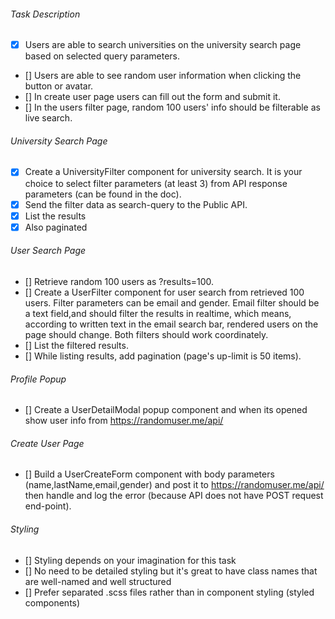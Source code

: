 ###### Task Description

- [x] Users are able to search universities on the university search page based on selected query parameters.
- [] Users are able to see random user information when clicking the button or avatar.
- [] In create user page users can fill out the form and submit it.
- [] In the users filter page, random 100 users' info should be filterable as live search.

###### University Search Page

- [x] Create a UniversityFilter component for university search. It is your choice to select filter parameters (at least 3) from API response parameters (can be found in the doc).
- [x] Send the filter data as search-query to the Public API.
- [x] List the results
- [x] Also paginated

###### User Search Page

- [] Retrieve random 100 users as ?results=100.
- [] Create a UserFilter component for user search from retrieved 100 users. Filter parameters can be email and gender. Email filter should be a text field,and
  should filter the results in realtime, which means, according to written text in the email search bar, rendered users on the page should change. Both filters should work
  coordinately.
- [] List the filtered results.
- [] While listing results, add pagination (page's up-limit is 50 items).

###### Profile Popup

- [] Create a UserDetailModal popup component and when its opened show user info from https://randomuser.me/api/

###### Create User Page

- [] Build a UserCreateForm component with body parameters (name,lastName,email,gender) and post it to https://randomuser.me/api/ then handle and log the error (because API does not have POST request end-point).

###### Styling

- [] Styling depends on your imagination for this task
- [] No need to be detailed styling but it's great to have class names that are well-named and well structured
- [] Prefer separated .scss files rather than in component styling (styled components)
